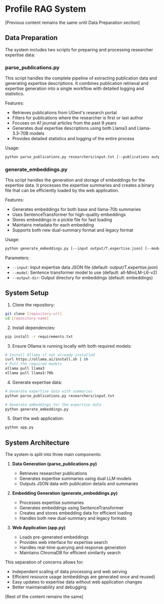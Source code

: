 # Profile RAG System

[Previous content remains the same until Data Preparation section]

## Data Preparation

The system includes two scripts for preparing and processing researcher expertise data:

### parse_publications.py

This script handles the complete pipeline of extracting publication data and generating expertise descriptions. It combines publication retrieval and expertise generation into a single workflow with detailed logging and statistics.

Features:
- Retrieves publications from UGent's research portal
- Filters for publications where the researcher is first or last author
- Focuses on A1 journal articles from the past 9 years
- Generates dual expertise descriptions using both Llama3 and Llama-3.3-70B models
- Provides detailed statistics and logging of the entire process

Usage:
```bash
python parse_publications.py researchers/input.txt [--publications output_publications.json] [--expertise output_expertise.json]
```

### generate_embeddings.py

This script handles the generation and storage of embeddings for the expertise data. It processes the expertise summaries and creates a binary file that can be efficiently loaded by the web application.

Features:
- Generates embeddings for both base and llama-70b summaries
- Uses SentenceTransformer for high-quality embeddings
- Stores embeddings in a pickle file for fast loading
- Maintains metadata for each embedding
- Supports both new dual-summary format and legacy format

Usage:
```bash
python generate_embeddings.py [--input output/T.expertise.json] [--model all-MiniLM-L6-v2] [--output-dir embeddings]
```

Parameters:
- `--input`: Input expertise data JSON file (default: output/T.expertise.json)
- `--model`: Sentence transformer model to use (default: all-MiniLM-L6-v2)
- `--output-dir`: Output directory for embeddings (default: embeddings)

## System Setup

1. Clone the repository:
```bash
git clone [repository-url]
cd [repository-name]
```

2. Install dependencies:
```bash
pip install -r requirements.txt
```

3. Ensure Ollama is running locally with both required models:
```bash
# Install Ollama if not already installed
curl https://ollama.ai/install.sh | sh
# Pull the required models
ollama pull llama3
ollama pull llama3:70b
```

4. Generate expertise data:
```bash
# Generate expertise data with summaries
python parse_publications.py researchers/input.txt

# Generate embeddings for the expertise data
python generate_embeddings.py
```

5. Start the web application:
```bash
python app.py
```

## System Architecture

The system is split into three main components:

1. **Data Generation (parse_publications.py)**
   - Retrieves researcher publications
   - Generates expertise summaries using dual LLM models
   - Outputs JSON data with publication details and summaries

2. **Embedding Generation (generate_embeddings.py)**
   - Processes expertise summaries
   - Generates embeddings using SentenceTransformer
   - Creates and stores embedding data for efficient loading
   - Handles both new dual-summary and legacy formats

3. **Web Application (app.py)**
   - Loads pre-generated embeddings
   - Provides web interface for expertise search
   - Handles real-time querying and response generation
   - Maintains ChromaDB for efficient similarity search

This separation of concerns allows for:
- Independent scaling of data processing and web serving
- Efficient resource usage (embeddings are generated once and reused)
- Easy updates to expertise data without web application changes
- Better maintainability and debugging

[Rest of the content remains the same]
